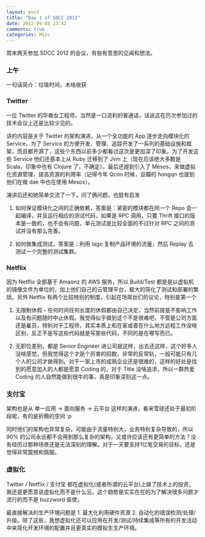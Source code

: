 ```yaml
---
layout: post
title: "Day 1 of SDCC 2012"
date: 2012-09-08 23:42
comments: true
categories: Misc
---
```


周末两天参加 SDCC 2012 的会议，有些有意思的见闻和想法。

### 上午
一句话简介：垃圾时间，木啥收获

### Twitter
一位 Twitter 的华裔女工程师，当然是一口流利的普通话，话说这在历次参加过的技术会议上还是比较少见的。

讲的内容是关于 Twitter 的架构演进，从一个全功能的 App 逐步走向模块化的 Service，为了 Service 的方便开发、管理、追踪开发了一系列的基础设施和框架，而且都开源了，这些个东西以前多少都看过这次是更加深了印象。为了开发这些 Service 他们还基本上从 Ruby 迁移到了 Jvm 上（现在应该绝大多数是 Scala，印象中也有 Clojure 了，不确定）。最后还提到引入了 Mesos，来做虚拟化资源管理，提高资源的利用率（记得今年 Qcon 时候，豆瓣的 hongqn 也提到他们在做 dae 中也在使用 Mesos）。

演讲后还和她简单交流了一下，问了俩问题，也挺有启发

1. 如何保证模块化之间的正确依赖，答案是：紧密的模块都在同一个 Repo 会一起编译，并且运行相应的测试代码，如果是 RPC 调用，只要 Thrift 接口的版本是一致的，也不会有问题，单元测试是比较全面的不过针对 RPC 之间的测试并没有那么完善。

2. 如何做集成测试，答案是：利用 Iago 复制产品环境的流量，然后 Replay 去测试一个完整的测试集群。

### Netflix
因为 Netflix 全部基于 Amaonz 的 AWS 服务，所以 Build/Test 都是是以虚拟机的镜像文件为单位的，加上他们自己的云管理平台，极大的简化了测试和部署的繁琐。另外 Netflix 有两个比较特别的制度，引起在场屌丝们的议论，特别是第一个

1. 无限制休假 - 任何时间任何长度的休假都由自己决定，当然前提是不影响工作以及有问题随时中止休假。我觉得似乎做到这个不是很难吧，不管是公司方面还是雇员，特别对于工程师，其实本质上和在家或者在什么地方远程工作没啥区别，反正不是写这些代码就是写那些代码，不同的是在哪写而已。

2. 无职位差别，都是 Senior Engineer 进公司就这样，出去还这样，这个好多人没啥感觉，但我觉得这个才是个厉害的招数，非常的反常轨，一般可能只有几个人的公司才做得到。对于一家上市的成熟企业还是很难的，这样的好处是找到的愿意加入的人都是愿意 Coding 的，对于 Title 没啥追求，所以一群热爱 Coding 的人自然能做到很牛的事，真是印象深刻这一点。

### 支付宝
架构也是从 单一应用 -> 面向服务 -> 云平台 这样的演进，看来雪球还处于最初阶段呢，有的是折腾的空间 :p

同时他们的架构也异常复杂，可能由于流量特别大，业务特别复杂导致的，所以 90% 的公司永远都不会用到那么复杂的架构，又或许应该还有更简单的方法？没有经历过那种场景还是无法深刻的理解。对于一天要支持1亿笔交易的目标，还是觉得非常震撼和佩服。

### 虚拟化
Twitter / Netflix / 支付宝 都在虚拟化(或者所谓的云平台)上做了技术上的投资，我还是更愿意说虚拟化而不是什么云。这个趋势是实实在在的为了解决很多问题才流行的而不是 buzzword 驱使。

最直接解决的生产环境问题是 1. 最大化利用硬件资源 2. 自动化的错误检测/处理/升级。除了这些，我想虚拟化还可以应用在开发/测试/持续集成等所有的开发活动中来简化开发环境的配置并且更真实的模拟生生产环境。
